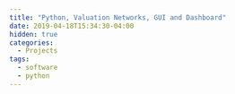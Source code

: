 ```yaml
---
title: "Python, Valuation Networks, GUI and Dashboard"
date: 2019-04-18T15:34:30-04:00
hidden: true
categories:
  - Projects
tags:
  - software
  - python
---
```



